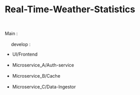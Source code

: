 # Real-Time-Weather-Statistics


<br>

Main : 
<br>
        <br>
			&nbsp;&nbsp; &nbsp; develop :
                         <br>
			 <ul>
				<li>UI/Frontend</li>
                                 <br>
				<li>Microservice_A/Auth-service</li>
                                 <br>
				<li>Microservice_B/Cache</li>
                                 <br>
				<li>Microservice_C/Data-Ingestor</li>
			</ul>

